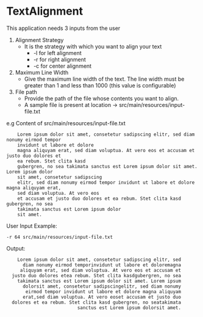# TextAlignment

This application needs 3 inputs from the user
   1.	Alignment Strategy
         - It is the strategy with which you want to align your text 
           *  -l for left alignment
           * -r for right alignment
           * -c for center alignment
   2.	 Maximum Line Width
         - Give the maximum line width of the text. The line width must be greater than 1 and less than 1000 (this value is configurable)
   3.	File path
         - Provide the path of the file whose contents you want to align. 
         - A sample file is present at location -> src/main/resources/input-file.txt

    
e.g Content of  src/main/resources/input-file.txt

        Lorem ipsum dolor sit amet, consetetur sadipscing elitr, sed diam nonumy eirmod tempor
        invidunt ut labore et dolore
        magna aliquyam erat, sed diam voluptua. At vero eos et accusam et justo duo dolores et
        ea rebum. Stet clita kasd
        gubergren, no sea takimata sanctus est Lorem ipsum dolor sit amet. Lorem ipsum dolor
        sit amet, consetetur sadipscing
        elitr, sed diam nonumy eirmod tempor invidunt ut labore et dolore magna aliquyam erat,
        sed diam voluptua. At vero eos
        et accusam et justo duo dolores et ea rebum. Stet clita kasd gubergren, no sea
        takimata sanctus est Lorem ipsum dolor
        sit amet.
    
 User Input Example:
 
    -r 64 src/main/resources/input-file.txt
    
 Output:
 
        Lorem ipsum dolor sit amet, consetetur sadipscing elitr, sed
          diam nonumy eirmod temporinvidunt ut labore et doloremagna 
         aliquyam erat, sed diam voluptua. At vero eos et accusam et
      justo duo dolores etea rebum. Stet clita kasdgubergren, no sea
        takimata sanctus est Lorem ipsum dolor sit amet. Lorem ipsum
          dolorsit amet, consetetur sadipscingelitr, sed diam nonumy
           eirmod tempor invidunt ut labore et dolore magna aliquyam
          erat,sed diam voluptua. At vero eoset accusam et justo duo
      dolores et ea rebum. Stet clita kasd gubergren, no seatakimata
                              sanctus est Lorem ipsum dolorsit amet.
